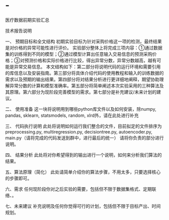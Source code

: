 # -
医疗数据前期实验汇总

技术报告说明

一、	预期目标和全文结构
初期实验目标为针对采购价格这一项的检测，最终结果是对价格的异常可能性进行评价。
实验部分整体上将完成三项内容：①通过数据集的训练得到不同的模型；②通过模型计算出任意输入交易信息的预测采购价格；③对预测价格和实际价格进行比较，得出异常分数，异常分数越高，越有可能是异常交易信息。
	本文结构如下：第二部分将说明代码的运行环境和需要引用的库信息以及安装指南。第三部分将具体介绍代码的使用教程和输入的训练数据的需求以及预期的输出结果。第四部分将对结果分析进行更详细地阐释，期望协助理解异常分数的计算和模型准确率。第五部分将简单阐述本次实验采用的三种算法及其原理。第六部分为现阶段完善模型的需求。第七部分是补充建议/未来计划的建议。

二、	使用准备
这一块将说明用到哪些python库文件以及如何安装，除numpy, pandas, sklearn, statsmodels, random, xlrd外，请在此处进行补充

三、	代码执行说明
此处将说明如何运行我们整合的文件，目前拟定的文件排序为preprocessing.py, multiregression.py, decisiontree.py, autoencoder.py, main.py（请将完成的代码发送到群中，进行最后的统一）
请将你负责的部分进行说明。


四、	结果分析
此处将对你希望得到的输出进行一个说明，如何来分析我们算法的结果。



五、算法原理（简化）
	此处请简单介绍你的算法步骤，不用太多，只要选择核心的步骤即可。

六、需求
	任何现阶段你对之后实验的需要，包括但不限于数据集格式、定期联络、。

七、未来建议
	补充说明及任何你觉得可行的计划，包括但不限于目标产出、时间规划。

